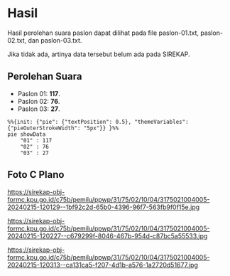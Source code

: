 # Hasil

Hasil perolehan suara paslon dapat dilihat pada file paslon-01.txt, paslon-02.txt, dan paslon-03.txt.

Jika tidak ada, artinya data tersebut belum ada pada SIREKAP.

## Perolehan Suara

 * Paslon 01: **117**.
 * Paslon 02: **76**.
 * Paslon 03: **27**.

```mermaid
%%{init: {"pie": {"textPosition": 0.5}, "themeVariables": {"pieOuterStrokeWidth": "5px"}} }%%
pie showData
    "01" : 117
    "02" : 76
    "03" : 27
```
## Foto C Plano

https://sirekap-obj-formc.kpu.go.id/c75b/pemilu/ppwp/31/75/02/10/04/3175021004005-20240215-120129--1bf92c2d-65b0-4396-96f7-563fb9f0f15e.jpg

https://sirekap-obj-formc.kpu.go.id/c75b/pemilu/ppwp/31/75/02/10/04/3175021004005-20240215-120227--c679299f-8046-467b-954d-c87bc5a55533.jpg

https://sirekap-obj-formc.kpu.go.id/c75b/pemilu/ppwp/31/75/02/10/04/3175021004005-20240215-120313--ca131ca5-f207-4d1b-a576-1a2720d51677.jpg
